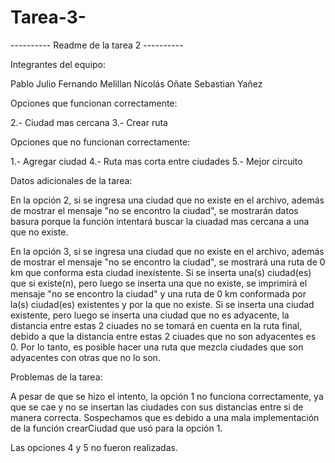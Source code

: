 # Tarea-3-

---------- Readme de la tarea 2 ----------

Integrantes del equipo:

Pablo Julio
Fernando Melillan
Nicolás Oñate
Sebastian Yañez

Opciones que funcionan correctamente:

2.- Ciudad mas cercana
3.- Crear ruta

Opciones que no funcionan correctamente:

1.- Agregar ciudad
4.- Ruta mas corta entre ciudades
5.- Mejor circuito


Datos adicionales de la tarea:

En la opción 2, si se ingresa una ciudad que no existe en el archivo, además de mostrar el mensaje "no se encontro la ciudad", se mostrarán datos basura porque la función intentará buscar la ciuadad mas cercana a una que no existe.

En la opción 3, si se ingresa una ciudad que no existe en el archivo, además de mostrar el mensaje "no se encontro la ciudad", se mostrará una ruta de 0 km que conforma esta ciudad inexistente.
Si se inserta una(s) ciudad(es) que si existe(n), pero luego se inserta una que no existe, se imprimirá el mensaje "no se encontro la ciudad" y una ruta de 0 km conformada por la(s) ciudad(es) existentes y por la que no existe.
Si se inserta una ciudad existente, pero luego se inserta una ciudad que no es adyacente, la distancia entre estas 2 ciuades no se tomará en cuenta en la ruta final, debido a que la distancia entre estas 2 ciuades que no son adyacentes es 0. Por lo tanto, es posible hacer una ruta que mezcla ciudades que son adyacentes con otras que no lo son.


Problemas de la tarea:

A pesar de que se hizo el intento, la opción 1 no funciona correctamente, ya que se cae y no se insertan las ciudades con sus distancias entre si de manera correcta.
Sospechamos que es debido a una mala implementación de la función crearCiudad que usó para la opción 1.

Las opciones 4 y 5 no fueron realizadas. 
